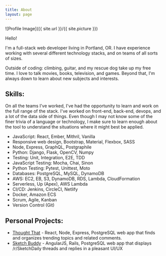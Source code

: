 ```yaml
---
title: About
layout: page
---
```

![Profile Image]({{ site.url }}/{{ site.picture }})

<p>Hello!</p>

<p>I'm a full-stack web developer living in Portland, OR. I have experience working with several different technology
stacks, and on teams of all sorts of sizes.</p>

<p>Outside of coding: climbing, guitar, and my rescue dog take up my free time.
I love to talk movies, books, television, and games.
Beyond that, I'm always down to learn about new subjects and interests.
</p>

<h2>Skills:</h2>

<p>
On all the teams I've worked, I've had the opportunity to learn and work on the full range of the stack. I've worked on front-end, back-end, devops, and a lot of the data side of things. Even though I may not know some of the finer trivia of a language or technology, I make sure to learn enough about the tool to understand the situations where it might best be applied.
</p>

<ul class="skill-list">
	<li>JavaScript: React, Ember, Mithril, Vanilla</li>
  <li>Responsive web design, Bootstrap, Material, Flexbox, SASS</li>
	<li>Node, Express, GraphQL, Postgraphile</li>
	<li>Python: Django, Flask, OpenCV, Numpy</li>
  <li>Testing: Unit, Integration, E2E, TDD</li>
  <li>JavaScript Testing: Mocha, Chai, Sinon</li>
  <li>Python Testing: Pytest, Unittest, Moto</li>
	<li>Databases: PostgreSQL, MySQL, DynamoDB</li>
	<li>AWS: EC2, EB, S3, DynamoDB, RDS, Lambda, CloudFormation</li>
	<li>Serverless, Up (Apex), AWS Lambda</li>
  <li>CI/CD: Jenkins, CircleCI, Netlify</li>
  <li>Docker, Amazon ECS</li>
  <li>Scrum, Agile, Kanban</li>
	<li>Version Control (Git)</li>
</ul>

<h2>Personal Projects:</h2>

<ul>
	<li><a href="https://github.com/ryanwestby/thought-that">Thought That</a> - React, Node, Express, PostgreSQL web app that finds and organizes trending topics and related comments.</li>
	<li><a href="https://github.com/ryanwestby/sketch-buddy">Sketch Buddy</a> - AngularJS, Rails, PostgreSQL web app that displays /r/SketchDaily threads and replies in a pleasant UI/UX</li>
</ul>
